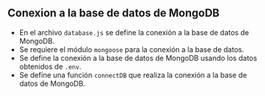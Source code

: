 ## Conexion a la base de datos de MongoDB
- En el archivo `database.js` se define la conexión a la base de datos de MongoDB.
- Se requiere el módulo `mongoose` para la conexión a la base de datos.
- Se define la conexión a la base de datos de MongoDB usando los datos obtenidos de `.env`.
- Se define una función `connectDB` que realiza la conexión a la base de datos de MongoDB.